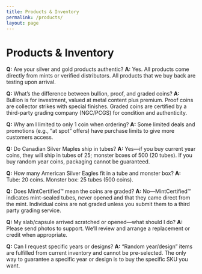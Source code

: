 ```yaml
---
title: Products & Inventory
permalink: /products/
layout: page
---
```

# Products & Inventory

**Q:** Are your silver and gold products authentic?
**A:** Yes. All products come directly from mints or verified distributors. All products that we buy back are testing upon arrival.

**Q:** What’s the difference between bullion, proof, and graded coins?
**A:** Bullion is for investment, valued at metal content plus premium. Proof coins are collector strikes with special finishes. Graded coins are certified by a third-party grading company (NGC/PCGS) for condition and authenticity.

**Q:** Why am I limited to only 1 coin when ordering?
**A:** Some limited deals and promotions (e.g., “at spot” offers) have purchase limits to give more customers access.

**Q:** Do Canadian Silver Maples ship in tubes?
**A:** Yes—if you buy current year coins, they will ship in tubes of 25; monster boxes of 500 (20 tubes). If you buy random year coins, packaging cannot be guaranteed.

**Q:** How many American Silver Eagles fit in a tube and monster box?
**A:** Tube: 20 coins. Monster box: 25 tubes (500 coins).

**Q:** Does MintCertified™ mean the coins are graded?
**A:** No—MintCertified™ indicates mint-sealed tubes, never opened and that they came direct from the mint. Individual coins are not graded unless you submit them to a third party grading service.

**Q:** My slab/capsule arrived scratched or opened—what should I do?
**A:** Please send photos to support. We’ll review and arrange a replacement or credit when appropriate.

**Q:** Can I request specific years or designs?
**A:** “Random year/design” items are fulfilled from current inventory and cannot be pre-selected. The only way to guarantee a specific year or design is to buy the specific SKU you want.
